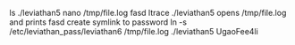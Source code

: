 ls
./leviathan5
nano /tmp/file.log
fasd
ltrace ./leviathan5
opens /tmp/file.log and prints fasd
create symlink to password
ln -s /etc/leviathan_pass/leviathan6 /tmp/file.log
./leviathan5
UgaoFee4li
